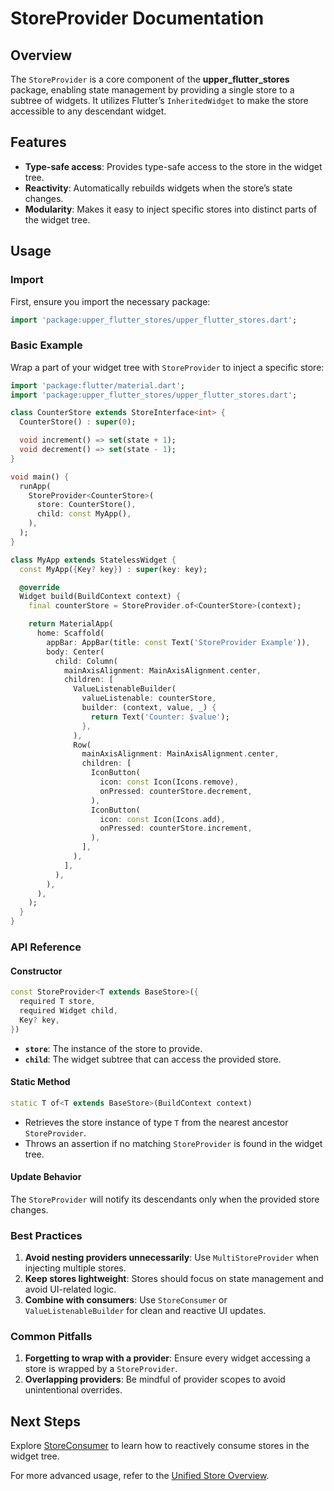 # StoreProvider Documentation

## Overview
The `StoreProvider` is a core component of the **upper_flutter_stores** package, enabling state management by providing a single store to a subtree of widgets. It utilizes Flutter’s `InheritedWidget` to make the store accessible to any descendant widget.

## Features
- **Type-safe access**: Provides type-safe access to the store in the widget tree.
- **Reactivity**: Automatically rebuilds widgets when the store’s state changes.
- **Modularity**: Makes it easy to inject specific stores into distinct parts of the widget tree.

## Usage

### Import
First, ensure you import the necessary package:

```dart
import 'package:upper_flutter_stores/upper_flutter_stores.dart';
```

### Basic Example
Wrap a part of your widget tree with `StoreProvider` to inject a specific store:

```dart
import 'package:flutter/material.dart';
import 'package:upper_flutter_stores/upper_flutter_stores.dart';

class CounterStore extends StoreInterface<int> {
  CounterStore() : super(0);

  void increment() => set(state + 1);
  void decrement() => set(state - 1);
}

void main() {
  runApp(
    StoreProvider<CounterStore>(
      store: CounterStore(),
      child: const MyApp(),
    ),
  );
}

class MyApp extends StatelessWidget {
  const MyApp({Key? key}) : super(key: key);

  @override
  Widget build(BuildContext context) {
    final counterStore = StoreProvider.of<CounterStore>(context);

    return MaterialApp(
      home: Scaffold(
        appBar: AppBar(title: const Text('StoreProvider Example')),
        body: Center(
          child: Column(
            mainAxisAlignment: MainAxisAlignment.center,
            children: [
              ValueListenableBuilder(
                valueListenable: counterStore,
                builder: (context, value, _) {
                  return Text('Counter: $value');
                },
              ),
              Row(
                mainAxisAlignment: MainAxisAlignment.center,
                children: [
                  IconButton(
                    icon: const Icon(Icons.remove),
                    onPressed: counterStore.decrement,
                  ),
                  IconButton(
                    icon: const Icon(Icons.add),
                    onPressed: counterStore.increment,
                  ),
                ],
              ),
            ],
          ),
        ),
      ),
    );
  }
}
```

### API Reference
#### Constructor
```dart
const StoreProvider<T extends BaseStore>({
  required T store,
  required Widget child,
  Key? key,
})
```
- **`store`**: The instance of the store to provide.
- **`child`**: The widget subtree that can access the provided store.

#### Static Method
```dart
static T of<T extends BaseStore>(BuildContext context)
```
- Retrieves the store instance of type `T` from the nearest ancestor `StoreProvider`.
- Throws an assertion if no matching `StoreProvider` is found in the widget tree.

#### Update Behavior
The `StoreProvider` will notify its descendants only when the provided store changes.

### Best Practices
1. **Avoid nesting providers unnecessarily**:
   Use `MultiStoreProvider` when injecting multiple stores.
2. **Keep stores lightweight**:
   Stores should focus on state management and avoid UI-related logic.
3. **Combine with consumers**:
   Use `StoreConsumer` or `ValueListenableBuilder` for clean and reactive UI updates.

### Common Pitfalls
1. **Forgetting to wrap with a provider**:
   Ensure every widget accessing a store is wrapped by a `StoreProvider`.
2. **Overlapping providers**:
   Be mindful of provider scopes to avoid unintentional overrides.

## Next Steps
Explore [StoreConsumer](STORECONSUMER.md) to learn how to reactively consume stores in the widget tree.

For more advanced usage, refer to the [Unified Store Overview](README.md).
